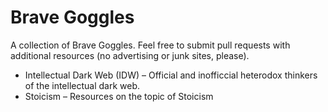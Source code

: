 # Brave Goggles

A collection of Brave Goggles. Feel free to submit pull requests with additional resources (no advertising or junk sites, please).

- Intellectual Dark Web (IDW) – Official and inofficcial heterodox thinkers of the intellectual dark web.
- Stoicism – Resources on the topic of Stoicism

